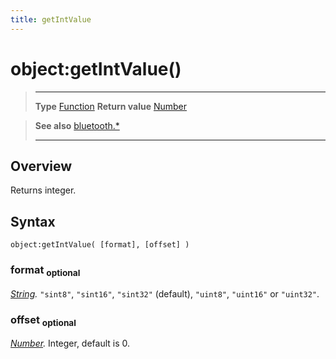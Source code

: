 ```yaml
---
title: getIntValue
---
```

# object:getIntValue()

> --------------------- ------------------------------------------------------------------------------------------
> __Type__              [Function](https://docs.coronalabs.com/api/type/Function.html)
> __Return value__      [Number](https://docs.coronalabs.com/api/type/Number.html)


> __See also__          [bluetooth.*](/plugin/bluetooth/)
> --------------------- ------------------------------------------------------------------------------------------

## Overview

Returns integer.

## Syntax

	object:getIntValue( [format], [offset] )

### format <sub>optional</sub>
_[String](https://docs.coronalabs.com/api/type/String.html)._ `"sint8"`, `"sint16"`, `"sint32"` (default), `"uint8"`, `"uint16"` or `"uint32"`.

### offset <sub>optional</sub>
_[Number](https://docs.coronalabs.com/api/type/Number.html)._ Integer, default is 0.